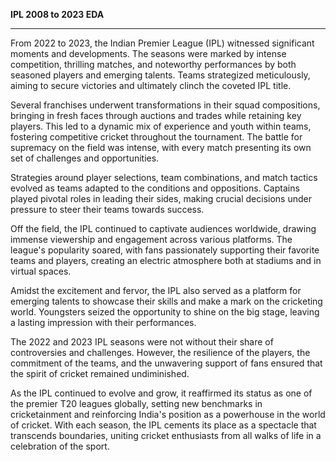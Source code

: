 **IPL 2008 to 2023 EDA**
_________________________________________________________________________________________________________________________
From 2022 to 2023, the Indian Premier League (IPL) witnessed significant moments and developments. The seasons were marked by intense competition, thrilling matches, and noteworthy performances by both seasoned players and emerging talents. Teams strategized meticulously, aiming to secure victories and ultimately clinch the coveted IPL title.

Several franchises underwent transformations in their squad compositions, bringing in fresh faces through auctions and trades while retaining key players. This led to a dynamic mix of experience and youth within teams, fostering competitive cricket throughout the tournament. The battle for supremacy on the field was intense, with every match presenting its own set of challenges and opportunities.

Strategies around player selections, team combinations, and match tactics evolved as teams adapted to the conditions and oppositions. Captains played pivotal roles in leading their sides, making crucial decisions under pressure to steer their teams towards success.

Off the field, the IPL continued to captivate audiences worldwide, drawing immense viewership and engagement across various platforms. The league's popularity soared, with fans passionately supporting their favorite teams and players, creating an electric atmosphere both at stadiums and in virtual spaces.

Amidst the excitement and fervor, the IPL also served as a platform for emerging talents to showcase their skills and make a mark on the cricketing world. Youngsters seized the opportunity to shine on the big stage, leaving a lasting impression with their performances.

The 2022 and 2023 IPL seasons were not without their share of controversies and challenges. However, the resilience of the players, the commitment of the teams, and the unwavering support of fans ensured that the spirit of cricket remained undiminished.

As the IPL continued to evolve and grow, it reaffirmed its status as one of the premier T20 leagues globally, setting new benchmarks in cricketainment and reinforcing India's position as a powerhouse in the world of cricket. With each season, the IPL cements its place as a spectacle that transcends boundaries, uniting cricket enthusiasts from all walks of life in a celebration of the sport.
